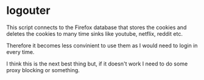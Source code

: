 # logouter

This script connects to the Firefox database that stores the cookies and deletes
the cookies to many time sinks like youtube, netflix, reddit etc.

Therefore it becomes less convinient to use them as I would need to login in
every time.

I think this is the next best thing but, if it doesn't work I need to do some
proxy blocking or something.
